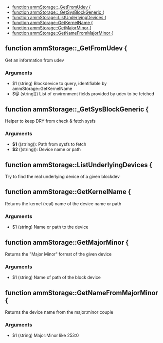 
* [function ammStorage::_GetFromUdev {](#function-ammstoragegetfromudev-)
* [function ammStorage::_GetSysBlockGeneric {](#function-ammstoragegetsysblockgeneric-)
* [function ammStorage::ListUnderlyingDevices {](#function-ammstoragelistunderlyingdevices-)
* [function ammStorage::GetKernelName {](#function-ammstoragegetkernelname-)
* [function ammStorage::GetMajorMinor {](#function-ammstoragegetmajorminor-)
* [function ammStorage::GetNameFromMajorMinor {](#function-ammstoragegetnamefrommajorminor-)


## function ammStorage::_GetFromUdev {

 Get an information from udev

### Arguments

*  $1 (string)   Blockdevice to query, identifiable by ammStorage::GetKernelName
*  $@ (string[]) List of environment fields provided by udev to be fetched

## function ammStorage::_GetSysBlockGeneric {

 Helper to keep DRY from check & fetch sysfs

### Arguments

* **$1** ((string)): Path from sysfs to fetch
* **$2** ((string)): Device name or path

## function ammStorage::ListUnderlyingDevices {

 Try to find the real underlying device of a given blockdev

## function ammStorage::GetKernelName {

 Returns the kernel (real) name of the device name or path

### Arguments

* $1  (string) Name or path to the device

## function ammStorage::GetMajorMinor {

 Returns the "Major Minor" format of the given device

### Arguments

* $1  (string) Name of path of the block device

## function ammStorage::GetNameFromMajorMinor {

 Returns the device name from the major:minor couple

### Arguments

* $1  (string) Major:Minor like 253:0

